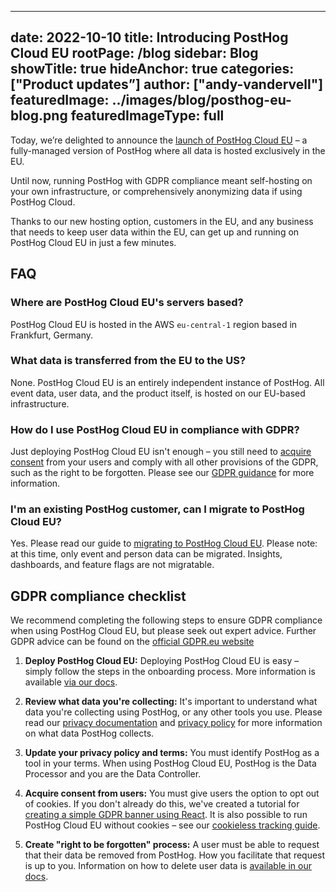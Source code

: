 ---
date: 2022-10-10
title: Introducing PostHog Cloud EU
rootPage: /blog
sidebar: Blog
showTitle: true
hideAnchor: true
categories: ["Product updates”]
author: ["andy-vandervell"]
featuredImage: ../images/blog/posthog-eu-blog.png
featuredImageType: full
--

Today, we’re delighted to announce the [launch of PostHog Cloud EU](/eu) – a fully-managed version of PostHog where all data is hosted exclusively in the EU.

Until now, running PostHog with GDPR compliance meant self-hosting on your own infrastructure, or comprehensively anonymizing data if using PostHog Cloud.

Thanks to our new hosting option, customers in the EU, and any business that needs to keep user data within the EU, can get up and running on PostHog Cloud EU in just a few minutes.

<GDPRForm />

## FAQ

### Where are PostHog Cloud EU's servers based?

PostHog Cloud EU is hosted in the AWS `eu-central-1` region based in Frankfurt, Germany.

### What data is transferred from the EU to the US?

None. PostHog Cloud EU is an entirely independent instance of PostHog. All event data, user data, and the product itself, is hosted on our EU-based infrastructure.

### How do I use PostHog Cloud EU in compliance with GDPR?

Just deploying PostHog Cloud EU isn't enough – you still need to [acquire consent](/tutorials/react-cookie-banner) from your users and comply with all other provisions of the GDPR, such as the right to be forgotten. Please see our [GDPR guidance](/docs/privacy/gdpr-compliance) for more information.

### I'm an existing PostHog customer, can I migrate to PostHog Cloud EU?

Yes. Please read our guide to [migrating to PostHog Cloud EU](/tutorials/migrate-eu-cloud). Please note: at this time, only event and person data can be migrated. Insights, dashboards, and feature flags are not migratable.

## GDPR compliance checklist

We recommend completing the following steps to ensure GDPR compliance when using PostHog Cloud EU, but please seek out expert advice. Further GDPR advice can be found on the [official GDPR.eu website](https://gdpr.eu/checklist/)

1. **Deploy PostHog Cloud EU:** Deploying PostHog Cloud EU is easy – simply follow the steps in the onboarding process. More information is available [via our docs](/docs/getting-started/cloud).

2. **Review what data you're collecting:** It's important to understand what data you're collecting using PostHog, or any other tools you use. Please read our [privacy documentation](/docs/privacy) and [privacy policy](/privacy) for more information on what data PostHog collects.

3. **Update your privacy policy and terms:** You must identify PostHog as a tool in your terms. When using PostHog Cloud EU, PostHog is the Data Processor and you are the Data Controller.

4. **Acquire consent from users:** You must give users the option to opt out of cookies. If you don't already do this, we've created a tutorial for [creating a simple GDPR banner using React](/tutorials/react-cookie-banner). It is also possible to run PostHog Cloud EU without cookies – see our [cookieless tracking guide](/tutorials/cookieless-tracking).

5. **Create "right to be forgotten" process:** A user must be able to request that their data be removed from PostHog. How you facilitate that request is up to you. Information on how to delete user data is [available in our docs](/docs/privacy/data-deletion).

<GDPRForm />
